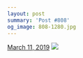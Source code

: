 ```yaml
---
layout: post
summary: 'Post #808'
og_image: 808-1280.jpg
---
```


<p>
  <time>
    <a href="/808">March 11, 2019</a>
  </time>
  <a href="/808">
    <img src="{{ site.assets_url }}/808-640.jpg" srcset="{{ site.assets_url }}/808-320.jpg 320w, {{ site.assets_url }}/808-640.jpg 640w, {{ site.assets_url }}/808-960.jpg 960w, {{ site.assets_url }}/808-1280.jpg 1280w" sizes="(min-width: 700px) 50vw, calc(100vw - 2rem)" />
  </a>
</p>
